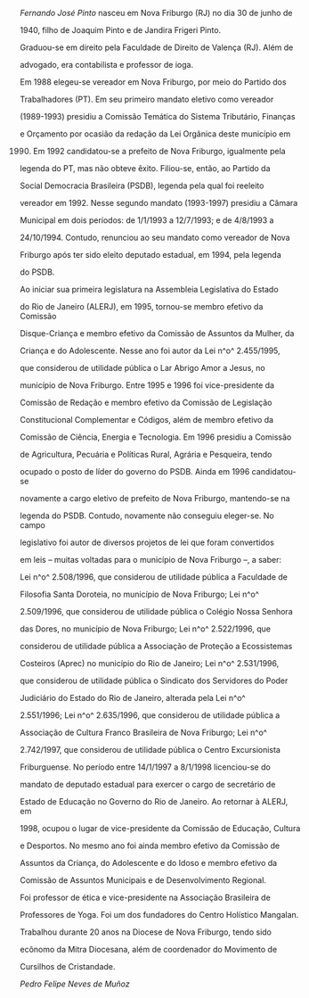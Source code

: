 

*Fernando José Pinto* nasceu em Nova Friburgo (RJ) no dia 30 de junho de

1940, filho de Joaquim Pinto e de Jandira Frigeri Pinto.



Graduou-se em direito pela Faculdade de Direito de Valença (RJ). Além de

advogado, era contabilista e professor de ioga.



Em 1988 elegeu-se vereador em Nova Friburgo, por meio do Partido dos

Trabalhadores (PT). Em seu primeiro mandato eletivo como vereador

(1989-1993) presidiu a Comissão Temática do Sistema Tributário, Finanças

e Orçamento por ocasião da redação da Lei Orgânica deste município em

1990. Em 1992 candidatou-se a prefeito de Nova Friburgo, igualmente pela

legenda do PT, mas não obteve êxito. Filiou-se, então, ao Partido da

Social Democracia Brasileira (PSDB), legenda pela qual foi reeleito

vereador em 1992. Nesse segundo mandato (1993-1997) presidiu a Câmara

Municipal em dois períodos: de 1/1/1993 a 12/7/1993; e de 4/8/1993 a

24/10/1994. Contudo, renunciou ao seu mandato como vereador de Nova

Friburgo após ter sido eleito deputado estadual, em 1994, pela legenda

do PSDB.



Ao iniciar sua primeira legislatura na Assembleia Legislativa do Estado

do Rio de Janeiro (ALERJ), em 1995, tornou-se membro efetivo da Comissão

Disque-Criança e membro efetivo da Comissão de Assuntos da Mulher, da

Criança e do Adolescente. Nesse ano foi autor da Lei n^o^ 2.455/1995,

que considerou de utilidade pública o Lar Abrigo Amor a Jesus, no

município de Nova Friburgo. Entre 1995 e 1996 foi vice-presidente da

Comissão de Redação e membro efetivo da Comissão de Legislação

Constitucional Complementar e Códigos, além de membro efetivo da

Comissão de Ciência, Energia e Tecnologia. Em 1996 presidiu a Comissão

de Agricultura, Pecuária e Políticas Rural, Agrária e Pesqueira, tendo

ocupado o posto de líder do governo do PSDB. Ainda em 1996 candidatou-se

novamente a cargo eletivo de prefeito de Nova Friburgo, mantendo-se na

legenda do PSDB. Contudo, novamente não conseguiu eleger-se. No campo

legislativo foi autor de diversos projetos de lei que foram convertidos

em leis – muitas voltadas para o município de Nova Friburgo –, a saber:

Lei n^o^ 2.508/1996, que considerou de utilidade pública a Faculdade de

Filosofia Santa Doroteia, no município de Nova Friburgo; Lei n^o^

2.509/1996, que considerou de utilidade pública o Colégio Nossa Senhora

das Dores, no município de Nova Friburgo; Lei n^o^ 2.522/1996, que

considerou de utilidade pública a Associação de Proteção a Ecossistemas

Costeiros (Aprec) no município do Rio de Janeiro; Lei n^o^ 2.531/1996,

que considerou de utilidade pública o Sindicato dos Servidores do Poder

Judiciário do Estado do Rio de Janeiro, alterada pela Lei n^o^

2.551/1996; Lei n^o^ 2.635/1996, que considerou de utilidade pública a

Associação de Cultura Franco Brasileira de Nova Friburgo; Lei n^o^

2.742/1997, que considerou de utilidade pública o Centro Excursionista

Friburguense. No período entre 14/1/1997 a 8/1/1998 licenciou-se do

mandato de deputado estadual para exercer o cargo de secretário de

Estado de Educação no Governo do Rio de Janeiro. Ao retornar à ALERJ, em

1998, ocupou o lugar de vice-presidente da Comissão de Educação, Cultura

e Desportos. No mesmo ano foi ainda membro efetivo da Comissão de

Assuntos da Criança, do Adolescente e do Idoso e membro efetivo da

Comissão de Assuntos Municipais e de Desenvolvimento Regional.



Foi professor de ética e vice-presidente na Associação Brasileira de

Professores de Yoga. Foi um dos fundadores do Centro Holístico Mangalan.

Trabalhou durante 20 anos na Diocese de Nova Friburgo, tendo sido

ecônomo da Mitra Diocesana, além de coordenador do Movimento de

Cursilhos de Cristandade.



*Pedro Felipe Neves de Muñoz*



